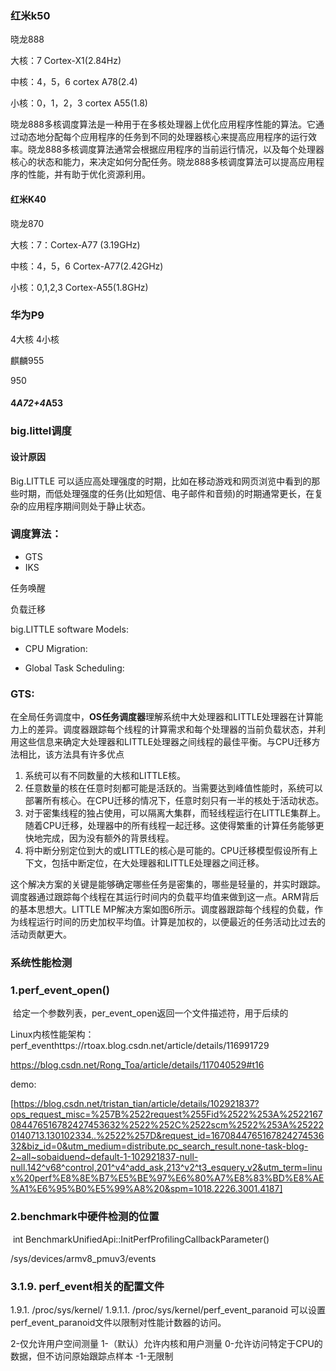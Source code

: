 ### 红米k50

晓龙888

大核：7    Cortex-X1(2.84Hz)

中核：4，5，6  cortex A78(2.4)

小核：0，1，2，3 cortex A55(1.8)

晓龙888多核调度算法是一种用于在多核处理器上优化应用程序性能的算法。它通过动态地分配每个应用程序的任务到不同的处理器核心来提高应用程序的运行效率。晓龙888多核调度算法通常会根据应用程序的当前运行情况，以及每个处理器核心的状态和能力，来决定如何分配任务。晓龙888多核调度算法可以提高应用程序的性能，并有助于优化资源利用。

#### 红米K40

晓龙870

大核：7：Cortex-A77 (3.19GHz)

中核：4，5，6 Cortex-A77(2.42GHz)

小核：0,1,2,3 Cortex-A55(1.8GHz)



### 华为P9

4大核 4小核

麒麟955



950

#### 4*A72+4*A53







### big.littel调度

#### 设计原因

Big.LITTLE 可以适应高处理强度的时期，比如在移动游戏和网页浏览中看到的那些时期，而低处理强度的任务(比如短信、电子邮件和音频)的时期通常更长，在复杂的应用程序期间则处于静止状态。

### 调度算法：

- GTS
- IKS

任务唤醒

负载迁移



big.LITTLE software Models:

- CPU Migration:

- Global Task Scheduling:

### GTS:

在全局任务调度中，**OS任务调度器**理解系统中大处理器和LITTLE处理器在计算能力上的差异。调度器跟踪每个线程的计算需求和每个处理器的当前负载状态，并利用这些信息来确定大处理器和LITTLE处理器之间线程的最佳平衡。与CPU迁移方法相比，该方法具有许多优点

1. 系统可以有不同数量的大核和LITTLE核。
2. 任意数量的核在任意时刻都可能是活跃的。当需要达到峰值性能时，系统可以部署所有核心。在CPU迁移的情况下，任意时刻只有一半的核处于活动状态。
3. 对于密集线程的独占使用，可以隔离大集群，而轻线程运行在LITTLE集群上。随着CPU迁移，处理器中的所有线程一起迁移。这使得繁重的计算任务能够更快地完成，因为没有额外的背景线程。
4. 将中断分别定位到大的或LITTLE的核心是可能的。CPU迁移模型假设所有上下文，包括中断定位，在大处理器和LITTLE处理器之间迁移。

这个解决方案的关键是能够确定哪些任务是密集的，哪些是轻量的，并实时跟踪。调度器通过跟踪每个线程在其运行时间内的负载平均值来做到这一点。ARM背后的基本思想大。LITTLE MP解决方案如图6所示。调度器跟踪每个线程的负载，作为线程运行时间的历史加权平均值。计算是加权的，以便最近的任务活动比过去的活动贡献更大。

### 系统性能检测

### 1.perf_event_open()

​	给定一个参数列表，per_event_open返回一个文件描述符，用于后续的



​		Linux内核性能架构：perf_eventhttps://rtoax.blog.csdn.net/article/details/116991729

https://blog.csdn.net/Rong_Toa/article/details/117040529#t16

demo:

[https://blog.csdn.net/tristan_tian/article/details/102921837?ops_request_misc=%257B%2522request%255Fid%2522%253A%2522167084476516782427453632%2522%252C%2522scm%2522%253A%252220140713.130102334..%2522%257D&request_id=167084476516782427453632&biz_id=0&utm_medium=distribute.pc_search_result.none-task-blog-2~all~sobaiduend~default-1-102921837-null-null.142^v68^control,201^v4^add_ask,213^v2^t3_esquery_v2&utm_term=linux%20perf%E8%8E%B7%E5%BE%97%E6%80%A7%E8%83%BD%E8%AE%A1%E6%95%B0%E5%99%A8%20&spm=1018.2226.3001.4187]

### 2.benchmark中硬件检测的位置

​	int BenchmarkUnifiedApi::InitPerfProfilingCallbackParameter() 

/sys/devices/armv8_pmuv3/events





### 3.1.9. perf_event相关的配置文件

1.9.1. /proc/sys/kernel/
1.9.1.1. /proc/sys/kernel/perf_event_paranoid
可以设置perf_event_paranoid文件以限制对性能计数器的访问。

2-仅允许用户空间测量
1-（默认）允许内核和用户测量
0-允许访问特定于CPU的数据，但不访问原始跟踪点样本
-1-无限制